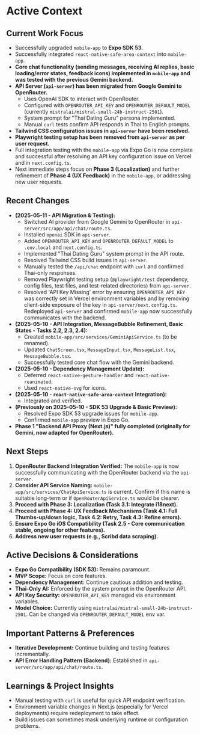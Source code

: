 # Active Context

## Current Work Focus
- Successfully upgraded `mobile-app` to **Expo SDK 53**.
- Successfully integrated `react-native-safe-area-context` into `mobile-app`.
- **Core chat functionality (sending messages, receiving AI replies, basic loading/error states, feedback icons) implemented in `mobile-app` and was tested with the previous Gemini backend.**
- **API Server (`api-server`) has been migrated from Google Gemini to OpenRouter.**
    - Uses OpenAI SDK to interact with OpenRouter.
    - Configured with `OPENROUTER_API_KEY` and `OPENROUTER_DEFAULT_MODEL` (currently `mistralai/mistral-small-24b-instruct-2501`).
    - System prompt for "Thai Dating Guru" persona implemented.
    - Manual `curl` tests confirm API responds in Thai to English prompts.
- **Tailwind CSS configuration issues in `api-server` have been resolved.**
- **Playwright testing setup has been removed from `api-server` as per user request.**
- Full integration testing with the `mobile-app` via Expo Go is now complete and successful after resolving an API key configuration issue on Vercel and in `next.config.ts`.
- Next immediate steps focus on **Phase 3 (Localization)** and further refinement of **Phase 4 (UX Feedback)** in the `mobile-app`, or addressing new user requests.

## Recent Changes
- **(2025-05-11 - API Migration & Testing):**
    - Switched AI provider from Google Gemini to OpenRouter in `api-server/src/app/api/chat/route.ts`.
    - Installed `openai` SDK in `api-server`.
    - Added `OPENROUTER_API_KEY` and `OPENROUTER_DEFAULT_MODEL` to `.env.local` and `next.config.ts`.
    - Implemented "Thai Dating Guru" system prompt in the API route.
    - Resolved Tailwind CSS build issues in `api-server`.
    - Manually tested the `/api/chat` endpoint with `curl` and confirmed Thai-only responses.
    - Removed Playwright testing setup (`@playwright/test` dependency, config files, test files, and test-related directories) from `api-server`.
    - Resolved 'API Key Missing' error by ensuring `OPENROUTER_API_KEY` was correctly set in Vercel environment variables and by removing client-side exposure of the key in `api-server/next.config.ts`. Redeployed `api-server` and confirmed `mobile-app` now successfully communicates with the backend.
- **(2025-05-10 - API Integration, MessageBubble Refinement, Basic States - Tasks 2.2, 2.3, 2.4):**
    - Created `mobile-app/src/services/GeminiApiService.ts` (to be renamed).
    - Updated `ChatScreen.tsx`, `MessageInput.tsx`, `MessageList.tsx`, `MessageBubble.tsx`.
    - Successfully tested core chat flow with the Gemini backend.
- **(2025-05-10 - Dependency Management Update):**
    - Deferred `react-native-gesture-handler` and `react-native-reanimated`.
    - Used `react-native-svg` for icons.
- **(2025-05-10 - `react-native-safe-area-context` Integration):**
    - Integrated and verified.
- **(Previously on 2025-05-10 - SDK 53 Upgrade & Basic Preview):**
    - Resolved Expo SDK 53 upgrade issues for `mobile-app`.
    - Confirmed `mobile-app` preview in Expo Go.
- **Phase 1 "Backend API Proxy (Next.js)" fully completed (originally for Gemini, now adapted for OpenRouter).**

## Next Steps
1.  **OpenRouter Backend Integration Verified:** The `mobile-app` is now successfully communicating with the OpenRouter backend via the `api-server`.
2.  **Consider API Service Naming:** `mobile-app/src/services/ChatApiService.ts` is current. Confirm if this name is suitable long-term or if `OpenRouterApiService.ts` would be clearer.
3.  **Proceed with Phase 3: Localization (Task 3.1: Integrate i18next).**
4.  **Proceed with Phase 4: UX Feedback Mechanisms (Task 4.1: Full Thumbs-up/down logic, Task 4.2: Retry, Task 4.3: Refine errors).**
5.  **Ensure Expo Go iOS Compatibility (Task 2.5 - Core communication stable, ongoing for other features).**
6.  **Address new user requests (e.g., Scribd data scraping).**

## Active Decisions & Considerations
- **Expo Go Compatibility (SDK 53):** Remains paramount.
- **MVP Scope:** Focus on core features.
- **Dependency Management:** Continue cautious addition and testing.
- **Thai-Only AI:** Enforced by the system prompt in the OpenRouter API.
- **API Key Security:** `OPENROUTER_API_KEY` managed via environment variables.
- **Model Choice:** Currently using `mistralai/mistral-small-24b-instruct-2501`. Can be changed via `OPENROUTER_DEFAULT_MODEL` env var.

## Important Patterns & Preferences
- **Iterative Development:** Continue building and testing features incrementally.
- **API Error Handling Pattern (Backend):** Established in `api-server/src/app/api/chat/route.ts`.

## Learnings & Project Insights
- Manual testing with `curl` is useful for quick API endpoint verification.
- Environment variable changes in Next.js (especially for Vercel deployments) require redeployment to take effect.
- Build issues can sometimes mask underlying runtime or configuration problems.
